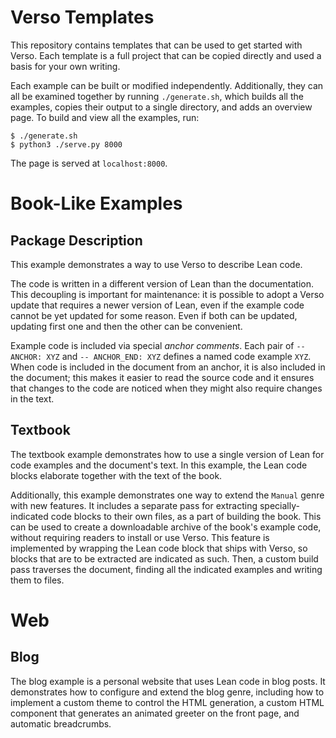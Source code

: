 # Verso Templates

This repository contains templates that can be used to get started with Verso. Each template is a
full project that can be copied directly and used a basis for your own writing.

Each example can be built or modified independently. Additionally, they can all be examined together
by running `./generate.sh`, which builds all the examples, copies their output to a single
directory, and adds an overview page. To build and view all the examples, run:
```
$ ./generate.sh
$ python3 ./serve.py 8000
```
The page is served at `localhost:8000`.


# Book-Like Examples

## Package Description

This example demonstrates a way to use Verso to describe Lean code.

The code is written in a different version of Lean than the documentation. This decoupling is
important for maintenance: it is possible to adopt a Verso update that requires a newer version of
Lean, even if the example code cannot be yet updated for some reason. Even if both can be updated,
updating first one and then the other can be convenient.
   
Example code is included via special _anchor comments_. Each pair of `-- ANCHOR: XYZ` and
`-- ANCHOR_END: XYZ` defines a named code example `XYZ`. When code is included in the document from
an anchor, it is also included in the document; this makes it easier to read the source code and it
ensures that changes to the code are noticed when they might also require changes in the text.


## Textbook

The textbook example demonstrates how to use a single version of Lean for code examples and the
document's text. In this example, the Lean code blocks elaborate together with the text of the book.

Additionally, this example demonstrates one way to extend the `Manual` genre with new features. It
includes a separate pass for extracting specially-indicated code blocks to their own files, as a
part of building the book. This can be used to create a downloadable archive of the book's example
code, without requiring readers to install or use Verso. This feature is implemented by wrapping the
Lean code block that ships with Verso, so blocks that are to be extracted are indicated as such.
Then, a custom build pass traverses the document, finding all the indicated examples and writing
them to files.

# Web

## Blog

The blog example is a personal website that uses Lean code in blog posts. It demonstrates how to
configure and extend the blog genre, including how to implement a custom theme to control the HTML
generation, a custom HTML component that generates an animated greeter on the front page, and
automatic breadcrumbs.

